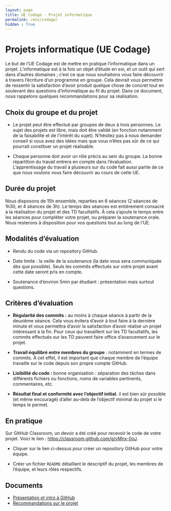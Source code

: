 ```yaml
---
layout: page
title: UE Codage - Projet informatique
permalink: /ens/codage/
hidden : True
---
```




# Projets informatique (UE Codage)

Le but de l’UE Codage est de mettre en pratique l’informatique dans un projet. L’informatique est à la fois un objet d’étude en soi, et un outil qui sert dans d’autres domaines ; c’est ce que nous souhaitons vous faire découvrir à travers l’écriture d’un programme en groupe. Cela devrait vous permettre de ressentir la satisfaction d’avoir produit quelque chose de concret tout en soulevant des questions d’informatique au fil du projet. Dans ce document, nous rappelons quelques recommandations pour sa réalisation.

Choix du groupe et du projet
----------------------------

-   Le projet peut être effectué par groupes de deux à trois personnes. Le sujet des projets est libre, mais doit être validé (en fonction notamment de la faisabilité et de l’intérêt du sujet). N’hésitez pas à nous demander conseil si vous avez des idées mais que vous n’êtes pas sûr de ce qui pourrait constituer un projet réalisable.

-   Chaque personne doit avoir un rôle précis au sein du groupe. La bonne répartition du travail entrera en compte dans l’évaluation. L’apprentissage du travail à plusieurs sur du code fait aussi partie de ce que nous voulons vous faire découvrir au cours de cette UE.

Durée du projet
---------------

Nous disposons de 15h ensemble, reparties en 6 séances (2 séances de 1h30, et 4 séances de 3h). Le temps des séances est entièrement consacré à la réalisation du projet et des TD facultatifs. À cela s’ajoute le temps entre les séances pour compléter votre projet, ou préparer la soutenance orale. Nous resterons à disposition pour vos questions tout au long de l’UE.

Modalités d’évaluation
----------------------

-   Rendu du code via un repository GitHub.

-   Date limite : la veille de la soutenance (la date vous sera communiquée dès que possible). Seuls les commits effectués sur votre projet avant cette date seront pris en compte.

-   Soutenance d’environ 5min par étudiant : présentation mais surtout questions.

Critères d’évaluation
---------------------

-   **Régularité des commits :** au moins à chaque séance à partir de la deuxième séance. Cela vous évitera d’avoir à tout faire à la dernière minute et vous permettra d’avoir la satisfaction d’avoir réalisé un projet intéressant à la fin. Pour ceux qui travaillent sur les TD facultatifs, les commits effectués sur les TD peuvent faire office d’avancement sur le projet.

-   **Travail équilibré entre membres du groupe** : notamment en termes de commits. À cet effet, il est important que chaque membre de l’équipe travaille sur le code depuis son propre compte GitHub.

-   **Lisibilité du code :** bonne organisation : séparation des tâches dans différents fichiers ou fonctions, noms de variables pertinents, commentaires, etc.

-   **Résultat final et conformité avec l’objectif initial.** il est bien sûr possible (et même encouragé) d’aller au-delà de l’objectif minimal du projet si le temps le permet.

En pratique
-----------

Sur GitHub Classroom, un devoir a été créé pour recevoir le code de votre projet. Voici le lien : <https://classroom.github.com/g/vMnx-0oJ>.

-   Cliquer sur le lien ci-dessus pour créer un repository GitHub pour votre équipe.

-   Créer un fichier `README` détaillant le descriptif du projet, les membres de l’équipe, et leurs rôles respectifs.

Documents
---------

* [Présentation et intro à GitHub](../../docs/L1/info/presentation_UE_codage.pdf)
* [Recommandations sur le projet](../../docs/L1/info/projet-recommandations.pdf)